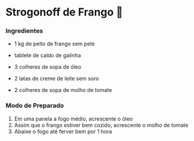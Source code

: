 # Strogonoff de Frango :chicken:

### Ingredientes

- 1 kg de peito de frango sem pele

- tablete de caldo de galinha

- 3 colheres de sopa de óleo

- 2 latas de creme de leite sem soro

- 2 colheres de sopa de molho de tomate



### Modo de Preparado

1. Em uma panela a fogo médio, acrescente o óleo
2. Assim que o frango estiver bem cozido, acrescente o molho de tomate
3. Abaixe o fogo até ferver bem por 1 hora






